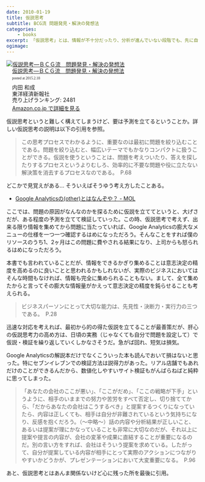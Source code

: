 ```yaml
---
date: 2010-01-19
title: 仮説思考
subtitle: BCG流 問題発見・解決の発想法
categories: 
    - books
excerpt: 「仮説思考」とは、情報が不十分だったり、分析が進んでいない段階でも、先に自分なりの「仮の答え」を持つという考え方だ。よく言われることだが実践するのは難しい。
ogimage:
---
```


<div class="azlink-box"><div class="azlink-image" style="float:left"><a href="http://www.amazon.co.jp/exec/obidos/ASIN/B00AQEPY1K/warikiru-22/" name="azlinklink" target="_blank"><img src="http://ecx.images-amazon.com/images/I/510um-LF3nL._SL160_.jpg" alt="仮説思考―ＢＣＧ流　問題発見・解決の発想法" style="border:none" /></a></div><div class="azlink-info" style="float:left;margin-left:15px;line-height:120%"><div class="azlink-name" style="margin-bottom:10px;line-height:120%"><a href="http://www.amazon.co.jp/exec/obidos/ASIN/B00AQEPY1K/warikiru-22/" name="azlinklink" target="_blank">仮説思考―ＢＣＧ流　問題発見・解決の発想法</a><div class="azlink-powered-date" style="font-size:7pt;margin-top:5px;font-family:verdana;line-height:120%">posted at 2015.2.18</div></div><div class="azlink-detail">内田 和成<br />東洋経済新報社<br />売り上げランキング: 2481<br /></div><div class="azlink-link" style="margin-top:5px"><a href="http://www.amazon.co.jp/exec/obidos/ASIN/B00AQEPY1K/warikiru-22/" target="_blank">Amazon.co.jp で詳細を見る</a></div></div><div class="azlink-footer" style="clear:left"></div></div>

仮説思考というと難しく構えてしまうけど、要は予測を立てるということか。詳しい仮説思考の説明は以下の引用を参照。

> この思考プロセスでわかるように、重要なのは最初に問題を絞り込むことである。問題を絞り込むと、幅広いテーマでもかなりコンパクトに扱うことができる。仮説を使うということは、問題を考えついたり、答えを探したりするプロセスというよりむしろ、効率的に不要な問題や役に立たない解決策を消去するプロセスなのである。　P.68

どこかで見覚えがある… そういえばそうゆう考え方したことある。

+ [Google Analyticsの(other)とはなんぞや？ - MOL](http://t32k.me/mol/log/google-analytics-other-entry/)

ここでは、問題の原因がなんなのかを探るために仮説を立ててというと、大げさだが、ある程度の予測を立てて検証していった。この時、仮説思考で考えず、出来る限り情報を集めてから問題に当たっていれば、Google Analyticsの膨大なメニューの仕様を一つ一つ確認するはめになっただろう。そんなことをすれば僕のリソースのうち1、2ヶ月はこの問題に費やされる結果になり、上司からも怒られるはめになっただろう。

本書でも言われていることだが、情報をできるかぎり集めることは意志決定の精度を高めるのに良いことと思われるかもしれないが、実際のビジネスにおいてはそんな時間もなければ、情報も完全に集められることもない。まして、全て集めたからと言ってその膨大な情報量がかえって意志決定の精度を鈍らせることも考えられる。

> ビジネスパーソンにとって大切な能力は、先見性・決断力・実行力の三つである。　P.28

迅速な対応を考えれば、最初から的の得た仮説を立てることが最善策だが、肝心の仮説思考力の高め方は、日頃の実務（じゃなくても自分で問題を設定して）で仮説・検証を繰り返していくしかなさそうだ。急がば回れ、短気は損気。

Google Analyticsの解説本だけでなくこういった本も読んでおいて損はないと思った。特にセブンイレブンでの検証方法は説得力があった。リアル店舗でもあれだけのことができるんだから、数値化しやすいサイト検証もがんばらねばと純粋に思ってしまった。


> 「あなたの会社のここが悪い」、「ここがだめ」、「ここの戦略が下手」というように、相手のいままでの努力や苦労をすべて否定し、切り捨ててから、「だからあなたの会社はこうするべき」と提案するつくりになっていたら、内容は正しくても、相手は自分が非難されているという気持ちになり、反感を抱くだろう。（〜中略〜）話の内容や分析結果が正しいこと、あるいは提案が理にかなっていることも非常に大切なのだが、それ以上に提案や提言の内容が、会社の変革や成果に直結することが重要になるのだ。別の言い方をすれば、会社はそういう提案を求めている。したがって、自分が提案している内容が相手にとって実際のアクションにつながりやすいかどうかが、プレゼンテーションにおいて大変重要になる。　P.96

あと、仮説思考とはあんま関係ないけど心に残った所を最後に引用。



